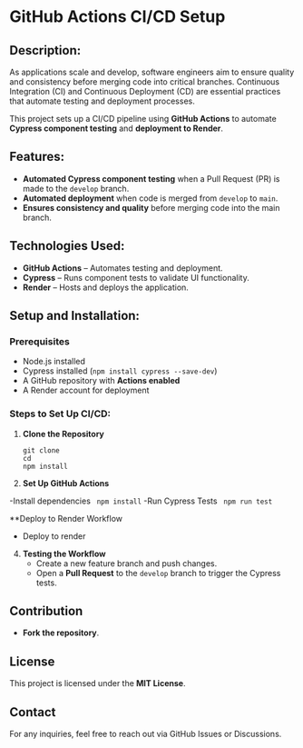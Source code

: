 # GitHub Actions CI/CD Setup

## Description:
As applications scale and develop, software engineers aim to ensure quality and consistency before merging code into critical branches. Continuous Integration (CI) and Continuous Deployment (CD) are essential practices that automate testing and deployment processes. 

This project sets up a CI/CD pipeline using **GitHub Actions** to automate **Cypress component testing** and **deployment to Render**.

## Features:
- **Automated Cypress component testing** when a Pull Request (PR) is made to the `develop` branch.
- **Automated deployment** when code is merged from `develop` to `main`.
- **Ensures consistency and quality** before merging code into the main branch.

## Technologies Used:
- **GitHub Actions** – Automates testing and deployment.
- **Cypress** – Runs component tests to validate UI functionality.
- **Render** – Hosts and deploys the application.

## Setup and Installation:
### Prerequisites
- Node.js installed
- Cypress installed (`npm install cypress --save-dev`)
- A GitHub repository with **Actions enabled**
- A Render account for deployment

### Steps to Set Up CI/CD:
1. **Clone the Repository**
   ```
   git clone 
   cd 
   npm install
   ```

2. **Set Up GitHub Actions**

  -Install dependencies
          ``` npm install```
  -Run Cypress Tests
           ``` npm run test```

   **Deploy to Render Workflow 
   
   - Deploy to render


4. **Testing the Workflow**
   - Create a new feature branch and push changes.
   - Open a **Pull Request** to the `develop` branch to trigger the Cypress tests.


## Contribution
- **Fork the repository**.


## License
This project is licensed under the **MIT License**.

## Contact
For any inquiries, feel free to reach out via GitHub Issues or Discussions.

